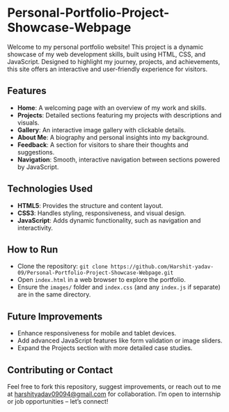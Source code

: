 # Personal-Portfolio-Project-Showcase-Webpage

Welcome to my personal portfolio website! This project is a dynamic showcase of my web development skills, built using HTML, CSS, and JavaScript. Designed to highlight my journey, projects, and achievements, this site offers an interactive and user-friendly experience for visitors.

## Features
- **Home**: A welcoming page with an overview of my work and skills.
- **Projects**: Detailed sections featuring my projects with descriptions and visuals.
- **Gallery**: An interactive image gallery with clickable details.
- **About Me**: A biography and personal insights into my background.
- **Feedback**: A section for visitors to share their thoughts and suggestions.
- **Navigation**: Smooth, interactive navigation between sections powered by JavaScript.

## Technologies Used
- **HTML5**: Provides the structure and content layout.
- **CSS3**: Handles styling, responsiveness, and visual design.
- **JavaScript**: Adds dynamic functionality, such as navigation and interactivity.

## How to Run
- Clone the repository: `git clone https://github.com/Harshit-yadav-09/Personal-Portfolio-Project-Showcase-Webpage.git`
- Open `index.html` in a web browser to explore the portfolio.
- Ensure the `images/` folder and `index.css` (and any `index.js` if separate) are in the same directory.


## Future Improvements
- Enhance responsiveness for mobile and tablet devices.
- Add advanced JavaScript features like form validation or image sliders.
- Expand the Projects section with more detailed case studies.

## Contributing or Contact
Feel free to fork this repository, suggest improvements, or reach out to me at [harshityadav09094@gmail.com](mailto:harshityadav09094@gmail.com) for collaboration. I’m open to internship or job opportunities – let’s connect!
